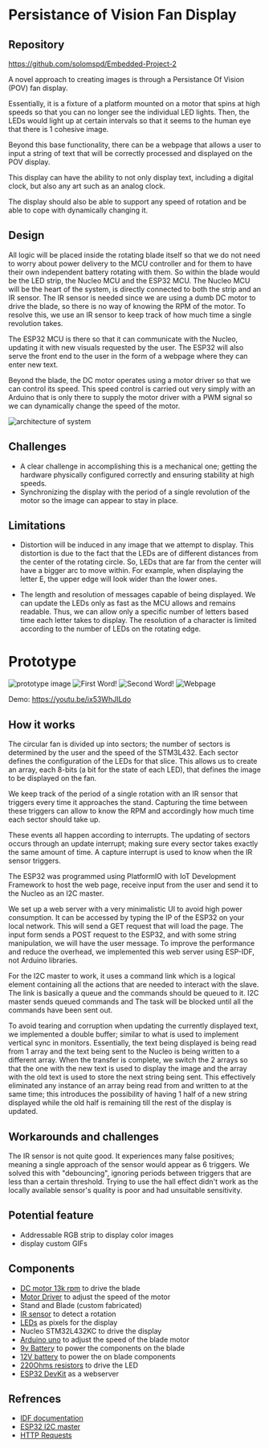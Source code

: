 # Persistance of Vision Fan Display

## Repository
https://github.com/solomspd/Embedded-Project-2

A novel approach to creating images is through a Persistance Of Vision (POV) fan display.

Essentially, it is a fixture of a platform mounted on a motor that spins at high speeds so that you can no longer see the individual LED lights.
Then, the LEDs would light up at certain intervals so that it seems to the human eye that there is 1 cohesive image.

Beyond this base functionality, there can be a webpage that allows a user to input a string of text that will be correctly processed and displayed on the POV display.

This display can have the ability to not only display text, including a digital clock, but also any art such as an analog clock.

The display should also be able to support any speed of rotation and be able to cope with dynamically changing it.

## Design
All logic will be placed inside the rotating blade itself so that we do not need to worry about power delivery to the MCU controller and for them to have their own independent battery rotating with them.
So within the blade would be the LED strip, the Nucleo MCU and the ESP32 MCU.
The Nucleo MCU will be the heart of the system, is directly connected to both the strip and an IR sensor.
The IR sensor is needed since we are using a dumb DC motor to drive the blade, so there is no way of knowing the RPM of the motor.
To resolve this, we use an IR sensor to keep track of how much time a single revolution takes.

The ESP32 MCU is there so that it can communicate with the Nucleo, updating it with new visuals requested by the user.
The ESP32 will also serve the front end to the user in the form of a webpage where they can enter new text.

Beyond the blade, the DC motor operates using a motor driver so that we can control its speed.
This speed control is carried out very simply with an Arduino that is only there to supply the motor driver with a PWM signal so we can dynamically change the speed of the motor.

![architecture of system](https://github.com/solomspd/Embedded-Project-2/blob/master/proposals/schematic.png)

## Challenges
- A clear challenge in accomplishing this is a mechanical one; getting the hardware physically configured correctly and ensuring stability at high speeds.
- Synchronizing the display with the period of a single revolution of the motor so the image can appear to stay in place.

## Limitations
- Distortion will be induced in any image that we attempt to display. This distortion is due to the fact that the LEDs are of different distances from the center of the rotating circle. So, LEDs that are far from the center will have a bigger arc to move within. For example, when displaying the letter E, the upper edge will look wider than the lower ones.

- The length and resolution of messages capable of being displayed. We can update the LEDs only as fast as the MCU allows and remains readable. Thus, we can allow only a specific number of letters based time each letter takes to display. The resolution of a character is limited according to the number of LEDs on the rotating edge.


# Prototype

![prototype image](https://github.com/solomspd/Embedded-Project-2/blob/master/proposals/front_proto.png)
![First Word!](https://github.com/solomspd/Embedded-Project-2/blob/master/pic1.jpeg)
![Second Word!](https://github.com/solomspd/Embedded-Project-2/blob/master/pic2.jpeg)
![Webpage](https://cdn.discordapp.com/attachments/822888716535463946/846298184040579112/unknown.png)

Demo: https://youtu.be/ix53WhJILdo

## How it works
The circular fan is divided up into sectors; the number of sectors is determined by the user and the speed of the STM3L432.
Each sector defines the configuration of the LEDs for that slice.
This allows us to create an array, each 8-bits (a bit for the state of each LED), that defines the image to be displayed on the fan.

We keep track of the period of a single rotation with an IR sensor that triggers every time it approaches the stand. Capturing the time between these triggers can allow to know the RPM and accordingly how much time each sector should take up.

These events all happen according to interrupts. The updating of sectors occurs through an update interrupt; making sure every sector takes exactly the same amount of time. A capture interrupt is used to know when the IR sensor triggers.

The ESP32 was programmed using PlatformIO with IoT Development Framework to host the web page, receive input from the user and send it to the Nucleo as an I2C master. 

We set up a web server with a very minimalistic  UI to avoid high power consumption. It can be accessed by typing the IP of the ESP32 on your local network. This will send a GET request that will load the page. The input form sends a POST request to the ESP32, and with some string manipulation, we will have the user message. To improve the performance and reduce the overhead, we implemented this web server using ESP-IDF, not Arduino libraries. 

For the I2C master to work, it uses a command link which is a logical element containing all the actions that are needed to interact with the slave. The link is basically a queue and the commands should be queued to it. I2C master sends queued commands and The task will be blocked until all the commands have been sent out.

To avoid tearing and corruption when updating the currently displayed text, we implemented a double buffer; similar to what is used to implement vertical sync in monitors. Essentially, the text being displayed is being read from 1 array and the text being sent to the Nucleo is being written to a different array. When the transfer is complete, we switch the 2 arrays so that the one with the new text is used to display the image and the array with the old text is used to store the next string being sent.
This effectively eliminated any instance of an array being read from and written to at the same time; this introduces the possibility of having 1 half of a new string displayed while the old half is remaining till the rest of the display is updated.

## Workarounds and challenges

The IR sensor is not quite good. It experiences many false positives; meaning a single approach of the sensor would appear as 6 triggers. We solved this with "debouncing", ignoring periods between triggers that are less than a certain threshold. Trying to use the hall effect didn't work as the locally available sensor's quality is poor and had unsuitable sensitivity.

## Potential feature
- Addressable RGB strip to display color images
- display custom GIFs


## Components

- [DC motor 13k rpm](https://ram-e-shop.com/product/dc-12v-80w-13000rpm-775-motor/) to drive the blade
- [Motor Driver](https://ram-e-shop.com/product/kit-l298-red/) to adjust the speed of the motor
- Stand and Blade (custom fabricated)
- [IR sensor](https://ram-e-shop.com/product/kit-object-ir/) to detect a rotation
- [LEDs](https://ram-e-shop.com/product/led-rr/) as pixels for the display
- Nucleo STM32L432KC to drive the display
- [Arduino uno](https://ram-e-shop.com/product/kit-arduino-uno/) to adjust the speed of the blade motor
- [9v Battery](https://ram-e-shop.com/product/9v-battery-energizer-alkaline/) to power the components on the blade
- [12V battery](https://ram-e-shop.com/product/battery-li-12v-3000mah/) to power the on blade components
- [220Ohms resistors](https://ram-e-shop.com/product/fixed-resistances-44/) to drive the LED
- [ESP32 DevKit](https://ram-e-shop.com/product/kit-esp32-esp32s/) as a webserver

## Refrences 
- [IDF documentation](https://docs.espressif.com/projects/esp-idf/en/latest/esp32/get-started/)
- [ESP32 I2C master](http://www.lucadentella.it/en/2017/10/09/esp32-23-i2c-basic/)
- [HTTP Requests](https://developer.mozilla.org/en-US/docs/Learn/Forms/Sending_and_retrieving_form_data)
